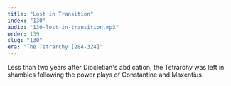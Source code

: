 ```yaml
---
title: "Lost in Transition"
index: "130"
audio: "130-lost-in-transition.mp3"
order: 139
slug: "130"
era: "The Tetrarchy [284-324]"
---
```


Less than two years after Diocletian's abdication, the Tetrarchy was left in shambles following the power plays of Constantine and Maxentius.


